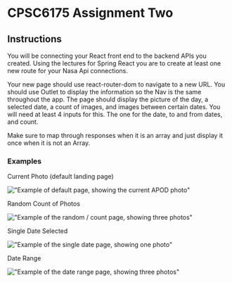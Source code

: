 # CPSC6175 Assignment Two

## Instructions
You will be connecting your React front end to the backend APIs you created. Using the lectures for Spring React you are to create at least one new route for your Nasa Api connections. 

Your new page should use react-router-dom to navigate to a new URL. You should use Outlet to display the information so the Nav is the same throughout the app. The page should display the picture of the day, a selected date, a count of images, and images between certain dates. You will need at least 4 inputs for this. The one for the date, to and from dates, and count.

Make sure to map through responses when it is an array and just display it once when it is not an Array.

### Examples

Current Photo (default landing page)

!["Example of default page, showing the current APOD photo"](https://imgur.com/a/wRyIO35)

Random Count of Photos

!["Example of the random / count page, showing three photos"](https://imgur.com/XcLbSrP)

Single Date Selected

!["Example of the single date page, showing one photo"](https://imgur.com/mKyTiiC)

Date Range

!["Example of the date range page, showing three photos"](https://imgur.com/BH264AP)

